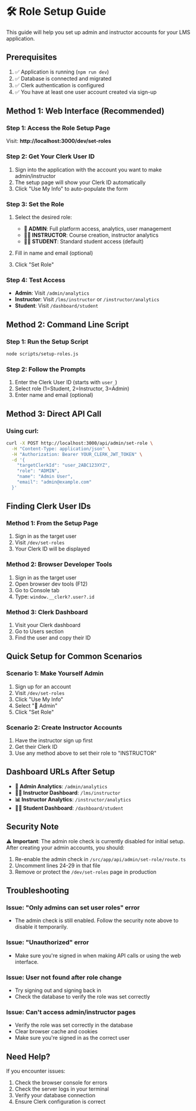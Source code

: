 # 🛠️ Role Setup Guide

This guide will help you set up admin and instructor accounts for your LMS application.

## Prerequisites

1. ✅ Application is running (`npm run dev`)
2. ✅ Database is connected and migrated
3. ✅ Clerk authentication is configured
4. ✅ You have at least one user account created via sign-up

## Method 1: Web Interface (Recommended)

### Step 1: Access the Role Setup Page
Visit: **http://localhost:3000/dev/set-roles**

### Step 2: Get Your Clerk User ID
1. Sign into the application with the account you want to make admin/instructor
2. The setup page will show your Clerk ID automatically
3. Click "Use My Info" to auto-populate the form

### Step 3: Set the Role
1. Select the desired role:
   - **👑 ADMIN**: Full platform access, analytics, user management
   - **👨‍🏫 INSTRUCTOR**: Course creation, instructor analytics
   - **👨‍🎓 STUDENT**: Standard student access (default)

2. Fill in name and email (optional)
3. Click "Set Role"

### Step 4: Test Access
- **Admin**: Visit `/admin/analytics`
- **Instructor**: Visit `/lms/instructor` or `/instructor/analytics` 
- **Student**: Visit `/dashboard/student`

## Method 2: Command Line Script

### Step 1: Run the Setup Script
```bash
node scripts/setup-roles.js
```

### Step 2: Follow the Prompts
1. Enter the Clerk User ID (starts with `user_`)
2. Select role (1=Student, 2=Instructor, 3=Admin)
3. Enter name and email (optional)

## Method 3: Direct API Call

### Using curl:
```bash
curl -X POST http://localhost:3000/api/admin/set-role \
  -H "Content-Type: application/json" \
  -H "Authorization: Bearer YOUR_CLERK_JWT_TOKEN" \
  -d '{
    "targetClerkId": "user_2ABC123XYZ",
    "role": "ADMIN",
    "name": "Admin User",
    "email": "admin@example.com"
  }'
```

## Finding Clerk User IDs

### Method 1: From the Setup Page
1. Sign in as the target user
2. Visit `/dev/set-roles`
3. Your Clerk ID will be displayed

### Method 2: Browser Developer Tools
1. Sign in as the target user
2. Open browser dev tools (F12)
3. Go to Console tab
4. Type: `window.__clerk?.user?.id`

### Method 3: Clerk Dashboard
1. Visit your Clerk dashboard
2. Go to Users section
3. Find the user and copy their ID

## Quick Setup for Common Scenarios

### Scenario 1: Make Yourself Admin
1. Sign up for an account
2. Visit `/dev/set-roles`
3. Click "Use My Info"
4. Select "👑 Admin"
5. Click "Set Role"

### Scenario 2: Create Instructor Accounts
1. Have the instructor sign up first
2. Get their Clerk ID
3. Use any method above to set their role to "INSTRUCTOR"

## Dashboard URLs After Setup

- **👑 Admin Analytics**: `/admin/analytics`
- **👨‍🏫 Instructor Dashboard**: `/lms/instructor`
- **📊 Instructor Analytics**: `/instructor/analytics` 
- **👨‍🎓 Student Dashboard**: `/dashboard/student`

## Security Note

⚠️ **Important**: The admin role check is currently disabled for initial setup. After creating your admin accounts, you should:

1. Re-enable the admin check in `/src/app/api/admin/set-role/route.ts`
2. Uncomment lines 24-29 in that file
3. Remove or protect the `/dev/set-roles` page in production

## Troubleshooting

### Issue: "Only admins can set user roles" error
- The admin check is still enabled. Follow the security note above to disable it temporarily.

### Issue: "Unauthorized" error  
- Make sure you're signed in when making API calls or using the web interface.

### Issue: User not found after role change
- Try signing out and signing back in
- Check the database to verify the role was set correctly

### Issue: Can't access admin/instructor pages
- Verify the role was set correctly in the database
- Clear browser cache and cookies
- Make sure you're signed in as the correct user

## Need Help?

If you encounter issues:
1. Check the browser console for errors
2. Check the server logs in your terminal
3. Verify your database connection
4. Ensure Clerk configuration is correct